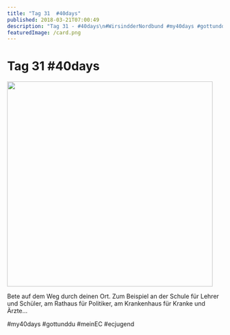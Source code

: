 ```yaml
---
title: "Tag 31  #40days"
published: 2018-03-21T07:00:49
description: "Tag 31 - #40days\n#WirsindderNordbund #my40days #gottunddu #meinEC #ecjugend"
featuredImage: /card.png
---
```


# Tag 31  #40days

<p><img src="/old/40DAYS_03-21_OUT-tag-31-480x480.jpg" alt width="480" height="480"></p><p>Bete auf dem Weg durch deinen Ort. Zum Beispiel an der Schule für Lehrer und Schüler, am Rathaus für Politiker, am Krankenhaus für Kranke und Ärzte&#8230;</p><p>#my40days #gottunddu #meinEC #ecjugend</p>